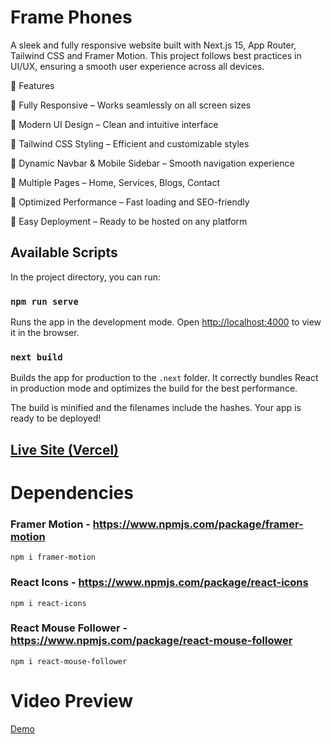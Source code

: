 # Frame Phones

A sleek and fully responsive website built with Next.js 15, App Router, Tailwind CSS and Framer Motion. This project follows best practices in UI/UX, ensuring a smooth user experience across all
devices.

🚀 Features

🔹 Fully Responsive – Works seamlessly on all screen sizes

🔹 Modern UI Design – Clean and intuitive interface

🔹 Tailwind CSS Styling – Efficient and customizable styles

🔹 Dynamic Navbar & Mobile Sidebar – Smooth navigation experience

🔹 Multiple Pages – Home, Services, Blogs, Contact

🔹 Optimized Performance – Fast loading and SEO-friendly

🔹 Easy Deployment – Ready to be hosted on any platform

## Available Scripts

In the project directory, you can run:

### `npm run serve`

Runs the app in the development mode.
Open [http://localhost:4000](http://localhost:3000) to view it in the browser.

### `next build`

Builds the app for production to the `.next` folder.
It correctly bundles React in production mode and optimizes the build for the best performance.

The build is minified and the filenames include the hashes.
Your app is ready to be deployed!

## [Live Site (Vercel)](https://frame-phones.vercel.app/)

# Dependencies

### Framer Motion - https://www.npmjs.com/package/framer-motion
    npm i framer-motion

### React Icons - https://www.npmjs.com/package/react-icons
    npm i react-icons

### React Mouse Follower - https://www.npmjs.com/package/react-mouse-follower
    npm i react-mouse-follower

# Video Preview

[Demo](https://github.com/user-attachments/assets/42c8f8df-a6bd-416d-aabd-c1e046890bbd)
